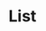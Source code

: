 # List
<!DOCTYPE html>
<html lang="en">
<head>
    <style>
        ul li a{
            text-decoration: none;
            color: aliceblue;
            display: block;
        
        }
        ul li{
            background-color:black;
            height: 60px;
            width: 120px;
            text-align:center;
            line-height:60px;
            display: block;
            float:left;
            border-right: solid white 2px;


        }
        ul li:hover{
            background-color:yellow;
            

        }
        ul li:hover a{
            color:red;
        }
        ul li ul li{
            margin-left: -40px;
            display: none;
        }
        ul li:hover ul li{
            display:block;
        }
        ul li:hover ul li ul li{
            position:relative;
            left:120px;
            top:-60px;
            display: none;
        }
        ul li ul li:hover ul li{
            top:-5px;
            position:relative;
            background-color: rgb(10, 243, 68);
        }
        ul li ul li:hover ul li{
            display: block;
        }
       
    </style>
    <meta charset="UTF-8">
    <meta http-equiv="X-UA-Compatible" content="IE=edge">
    <meta name="viewport" content="width=device-width, initial-scale=1.0">
    <title>Document</title>
</head>
<body>
    <ul>
        <li><a href="">Home</a>
            <ul>
                <li>
                    <a href="">Department</a>
                    <ul>
                        <li><a href="">Electronics</a></li>
                        <li><a href="">Maths</a></li>
                    </ul>
                </li>
                <li>
                    <a href="">Examination</a>
                    <ul>
                        <li><a href="">Regular</a></li>
                        <li><a href="">Private</a></li>
                    </ul>
                </li>
            </ul>
        </li>
        <li><a href="">About</a></li>
        <li><a href="">Contact</a></li>
    </ul>
    
</body>
</html>
